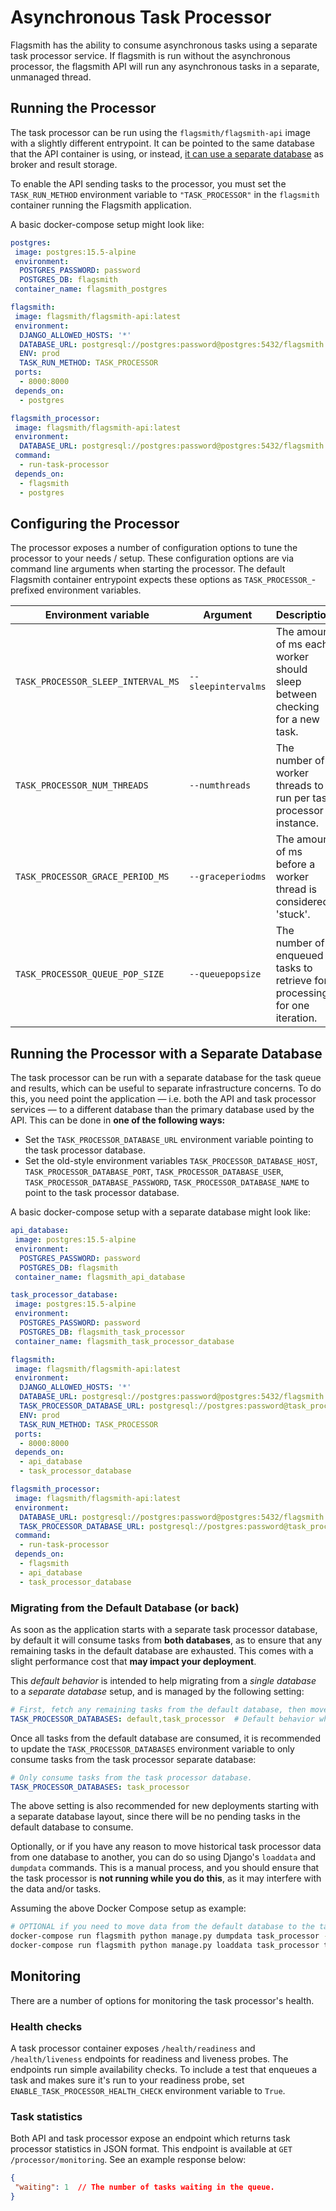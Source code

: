 # Asynchronous Task Processor

Flagsmith has the ability to consume asynchronous tasks using a separate task processor service. If flagsmith is run
without the asynchronous processor, the flagsmith API will run any asynchronous tasks in a separate, unmanaged thread.

## Running the Processor

The task processor can be run using the `flagsmith/flagsmith-api` image with a slightly different entrypoint. It can be
pointed to the same database that the API container is using, or instead, [it can use a separate
database](#running-the-processor-with-a-separate-database) as broker and result storage.

To enable the API sending tasks to the processor, you must set the `TASK_RUN_METHOD` environment variable to
`"TASK_PROCESSOR"` in the `flagsmith` container running the Flagsmith application.

A basic docker-compose setup might look like:

```yaml
postgres:
 image: postgres:15.5-alpine
 environment:
  POSTGRES_PASSWORD: password
  POSTGRES_DB: flagsmith
 container_name: flagsmith_postgres

flagsmith:
 image: flagsmith/flagsmith-api:latest
 environment:
  DJANGO_ALLOWED_HOSTS: '*'
  DATABASE_URL: postgresql://postgres:password@postgres:5432/flagsmith
  ENV: prod
  TASK_RUN_METHOD: TASK_PROCESSOR
 ports:
  - 8000:8000
 depends_on:
  - postgres

flagsmith_processor:
 image: flagsmith/flagsmith-api:latest
 environment:
  DATABASE_URL: postgresql://postgres:password@postgres:5432/flagsmith
 command:
  - run-task-processor
 depends_on:
  - flagsmith
  - postgres
```

## Configuring the Processor

The processor exposes a number of configuration options to tune the processor to your needs / setup. These configuration
options are via command line arguments when starting the processor. The default Flagsmith container entrypoint expects
these options as `TASK_PROCESSOR_`-prefixed environment variables.

| Environment variable               | Argument            | Description                                                                | Default |
| ---------------------------------- | ------------------- | -------------------------------------------------------------------------- | ------- |
| `TASK_PROCESSOR_SLEEP_INTERVAL_MS` | `--sleepintervalms` | The amount of ms each worker should sleep between checking for a new task. | 500     |
| `TASK_PROCESSOR_NUM_THREADS`       | `--numthreads`      | The number of worker threads to run per task processor instance.           | 5       |
| `TASK_PROCESSOR_GRACE_PERIOD_MS`   | `--graceperiodms`   | The amount of ms before a worker thread is considered 'stuck'.             | 20000   |
| `TASK_PROCESSOR_QUEUE_POP_SIZE`    | `--queuepopsize`    | The number of enqueued tasks to retrieve for processing for one iteration. | 10      |

## Running the Processor with a Separate Database

The task processor can be run with a separate database for the task queue and results, which can be useful to separate
infrastructure concerns. To do this, you need point the application — i.e. both the API and task processor services —
to a different database than the primary database used by the API. This can be done in **one of the following ways:**

- Set the `TASK_PROCESSOR_DATABASE_URL` environment variable pointing to the task processor database.
- Set the old-style environment variables `TASK_PROCESSOR_DATABASE_HOST`, `TASK_PROCESSOR_DATABASE_PORT`,
  `TASK_PROCESSOR_DATABASE_USER`, `TASK_PROCESSOR_DATABASE_PASSWORD`, `TASK_PROCESSOR_DATABASE_NAME` to point to the
  task processor database.

A basic docker-compose setup with a separate database might look like:

```yaml
api_database:
 image: postgres:15.5-alpine
 environment:
  POSTGRES_PASSWORD: password
  POSTGRES_DB: flagsmith
 container_name: flagsmith_api_database

task_processor_database:
 image: postgres:15.5-alpine
 environment:
  POSTGRES_PASSWORD: password
  POSTGRES_DB: flagsmith_task_processor
 container_name: flagsmith_task_processor_database

flagsmith:
 image: flagsmith/flagsmith-api:latest
 environment:
  DJANGO_ALLOWED_HOSTS: '*'
  DATABASE_URL: postgresql://postgres:password@postgres:5432/flagsmith
  TASK_PROCESSOR_DATABASE_URL: postgresql://postgres:password@task_processor_database:5432/flagsmith_task_processor
  ENV: prod
  TASK_RUN_METHOD: TASK_PROCESSOR
 ports:
  - 8000:8000
 depends_on:
  - api_database
  - task_processor_database

flagsmith_processor:
 image: flagsmith/flagsmith-api:latest
 environment:
  DATABASE_URL: postgresql://postgres:password@postgres:5432/flagsmith
  TASK_PROCESSOR_DATABASE_URL: postgresql://postgres:password@task_processor_database:5432/flagsmith_task_processor
 command:
  - run-task-processor
 depends_on:
  - flagsmith
  - api_database
  - task_processor_database
```

### Migrating from the Default Database (or back)

As soon as the application starts with a separate task processor database, by default it will consume tasks from **both
databases**, as to ensure that any remaining tasks in the default database are exhausted. This comes with a slight
performance cost that **may impact your deployment**.

This _default behavior_ is intended to help migrating from a _single database_ to a _separate database_ setup, and is
managed by the following setting:

```yaml
# First, fetch any remaining tasks from the default database, then move onto the task processor database.
TASK_PROCESSOR_DATABASES: default,task_processor  # Default behavior when a separate database is used
```

Once all tasks from the default database are consumed, it is recommended to update the `TASK_PROCESSOR_DATABASES`
environment variable to only consume tasks from the task processor separate database:

```yaml
# Only consume tasks from the task processor database.
TASK_PROCESSOR_DATABASES: task_processor
```

The above setting is also recommended for new deployments starting with a separate database layout, since there will be
no pending tasks in the default database to consume.

Optionally, or if you have any reason to move historical task processor data from one database to another, you can do
so using Django's `loaddata` and `dumpdata` commands. This is a manual process, and you should ensure that the task
processor is **not running while you do this**, as it may interfere with the data and/or tasks.

Assuming the above Docker Compose setup as example:

```bash
# OPTIONAL if you need to move data from the default database to the task processor database
docker-compose run flagsmith python manage.py dumpdata task_processor --database default --output task_processor.json.gz
docker-compose run flagsmith python manage.py loaddata task_processor task_processor.json.gz --database task_processor
```

## Monitoring

There are a number of options for monitoring the task processor's health.

### Health checks

A task processor container exposes `/health/readiness` and `/health/liveness` endpoints for readiness and liveness
probes. The endpoints run simple availability checks. To include a test that enqueues a task and makes sure it's run
to your readiness probe, set `ENABLE_TASK_PROCESSOR_HEALTH_CHECK` environment variable to `True`.

### Task statistics

Both API and task processor expose an endpoint which returns task processor statistics in JSON format.
This endpoint is available at `GET /processor/monitoring`. See an example response below:

```json
{
 "waiting": 1  // The number of tasks waiting in the queue.
}
```
